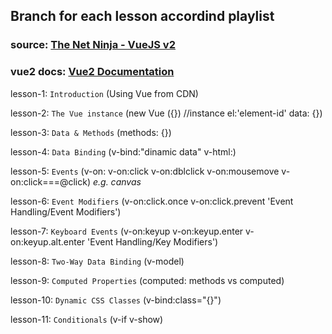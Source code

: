 ## Branch for each lesson accordind playlist

### source: [The Net Ninja - VueJS v2](https://youtube.com/playlist?list=PL4cUxeGkcC9gQcYgjhBoeQH7wiAyZNrYa)

### vue2 docs: [Vue2 Documentation](https://v2.vuejs.org/v2/guide/)

lesson-1: `Introduction` (Using Vue from CDN)

lesson-2: `The Vue instance` (new Vue ({}) //instance el:'element-id' data: {})

lesson-3: `Data & Methods` (methods: {})

lesson-4: `Data Binding` (v-bind:"dinamic data" v-html:)

lesson-5: `Events` (v-on: v-on:click v-on:dblclick v-on:mousemove v-on:click===@click) *e.g. canvas*

lesson-6: `Event Modifiers` (v-on:click.once v-on:click.prevent 'Event Handling/Event Modifiers')

lesson-7: `Keyboard Events` (v-on:keyup v-on:keyup.enter v-on:keyup.alt.enter 'Event Handling/Key Modifiers')

lesson-8: `Two-Way Data Binding` (v-model)

<!-- read the code comments for lesson-9 in 'app' and 'index' files -->
lesson-9: `Computed Properties` (computed:  methods vs computed)

lesson-10: `Dynamic CSS Classes` (v-bind:class="{}")

lesson-11: `Conditionals` (v-if v-show)